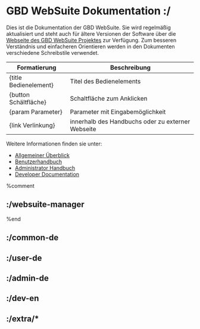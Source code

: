 # GBD WebSuite Dokumentation :/

Dies ist die Dokumentation der GBD WebSuite. Sie wird regelmäßig aktualisiert und steht auch für ältere Versionen der Software über die [Webseite des GBD WebSuite Projektes](https://gbd-websuite.de/previous_help.html) zur Verfügung. Zum besseren Verständnis und einfacheren Orientieren werden in den Dokumenten verschiedene Schreibstile verwendet.

| Formatierung          | Beschreibung                                      |
|-----------------------|---------------------------------------------------|
| {title Bedienelement} | Titel des Bedienelements                          |
| {button Schältfläche} | Schaltfläche zum Anklicken                        |
| {param Parameter}     | Parameter mit Eingabemöglichkeit                  |
| {link Verlinkung}     | innerhalb des Handbuchs oder zu externer Webseite |

Weitere Informationen finden sie unter:

- [Allgemeiner Überblick](/common-de)
- [Benutzerhandbuch](/user-de)
- [Administrator Handbuch](/admin-de)
- [Developer Documentation](/dev-en)

%comment
## :/websuite-manager 
%end
## :/common-de
## :/user-de
## :/admin-de
## :/dev-en
## :/extra/*
